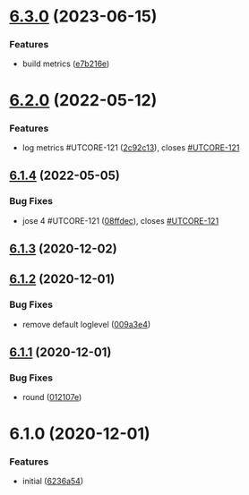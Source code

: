 # [6.3.0](https://github.com/softwaregroup-bg/ut-loadtest/compare/v6.2.0...v6.3.0) (2023-06-15)


### Features

* build metrics ([e7b216e](https://github.com/softwaregroup-bg/ut-loadtest/commit/e7b216eba392ee651e61034559cf7cda309e0827))



# [6.2.0](https://github.com/softwaregroup-bg/ut-loadtest/compare/v6.1.4...v6.2.0) (2022-05-12)


### Features

* log metrics #UTCORE-121 ([2c92c13](https://github.com/softwaregroup-bg/ut-loadtest/commit/2c92c133848105a60710fe2c93bc7a4a45db9638)), closes [#UTCORE-121](https://github.com/softwaregroup-bg/ut-loadtest/issues/UTCORE-121)



## [6.1.4](https://github.com/softwaregroup-bg/ut-loadtest/compare/v6.1.3...v6.1.4) (2022-05-05)


### Bug Fixes

* jose 4 #UTCORE-121 ([08ffdec](https://github.com/softwaregroup-bg/ut-loadtest/commit/08ffdec980f5600d4713752babba486d0f74a5bf)), closes [#UTCORE-121](https://github.com/softwaregroup-bg/ut-loadtest/issues/UTCORE-121)



## [6.1.3](https://github.com/softwaregroup-bg/ut-loadtest/compare/v6.1.2...v6.1.3) (2020-12-02)



## [6.1.2](https://github.com/softwaregroup-bg/ut-loadtest/compare/v6.1.1...v6.1.2) (2020-12-01)


### Bug Fixes

* remove default loglevel ([009a3e4](https://github.com/softwaregroup-bg/ut-loadtest/commit/009a3e49a365a410419ebf5de4864db641008d43))



## [6.1.1](https://github.com/softwaregroup-bg/ut-loadtest/compare/v6.1.0...v6.1.1) (2020-12-01)


### Bug Fixes

* round ([012107e](https://github.com/softwaregroup-bg/ut-loadtest/commit/012107e744590c251f4242f621b58701718c9a4f))



# 6.1.0 (2020-12-01)


### Features

* initial ([6236a54](https://github.com/softwaregroup-bg/ut-loadtest/commit/6236a54c9a560f263349aa00a6e22679c0a4f096))



